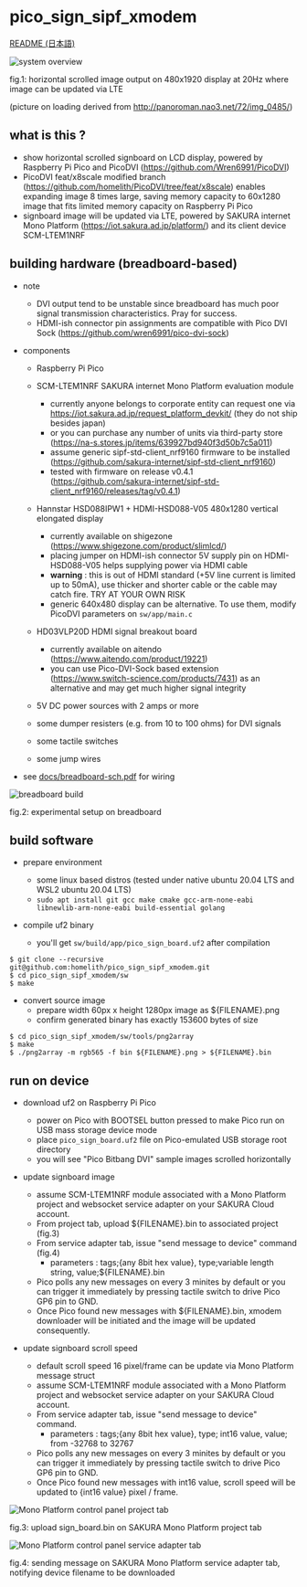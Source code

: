 # pico\_sign\_sipf\_xmodem

[README (日本語)](README.ja.md)

![system overview](doc/img/system.jpg)

fig.1: horizontal scrolled image output on 480x1920 display at 20Hz where image can be updated via LTE

(picture on loading derived from http://panoroman.nao3.net/72/img_0485/)

## what is this ?

- show horizontal scrolled signboard on LCD display, powered by Raspberry Pi Pico and PicoDVI (https://github.com/Wren6991/PicoDVI)
- PicoDVI feat/x8scale modified branch (https://github.com/homelith/PicoDVI/tree/feat/x8scale) enables expanding image 8 times large, saving memory capacity to 60x1280 image that fits limited memory capacity on Raspberry Pi Pico
- signboard image will be updated via LTE, powered by SAKURA internet Mono Platform (https://iot.sakura.ad.jp/platform/) and its client device SCM-LTEM1NRF

## building hardware (breadboard-based)

- note
  + DVI output tend to be unstable since breadboard has much poor signal transmission characteristics. Pray for success.
  + HDMI-ish connector pin assignments are compatible with Pico DVI Sock (https://github.com/wren6991/pico-dvi-sock)

- components
  + Raspberry Pi Pico

  + SCM-LTEM1NRF SAKURA internet Mono Platform evaluation module
    * currently anyone belongs to corporate entity can request one via https://iot.sakura.ad.jp/request_platform_devkit/ (they do not ship besides japan)
    * or you can purchase any number of units via third-party store (https://na-s.stores.jp/items/639927bd940f3d50b7c5a011)
    * assume generic sipf-std-client\_nrf9160 firmware to be installed (https://github.com/sakura-internet/sipf-std-client_nrf9160)
    * tested with firmware on release v0.4.1 (https://github.com/sakura-internet/sipf-std-client_nrf9160/releases/tag/v0.4.1)

  + Hannstar HSD088IPW1 + HDMI-HSD088-V05 480x1280 vertical elongated display
    * currently available on shigezone (https://www.shigezone.com/product/slimlcd/)
    * placing jumper on HDMI-ish connector 5V supply pin on HDMI-HSD088-V05 helps supplying power via HDMI cable
    * **warning** : this is out of HDMI standard (+5V line current is limited up to 50mA), use thicker and shorter cable or the cable may catch fire. TRY AT YOUR OWN RISK
    * generic 640x480 display can be alternative. To use them, modify PicoDVI parameters on `sw/app/main.c`

  + HD03VLP20D HDMI signal breakout board
    * currently available on aitendo (https://www.aitendo.com/product/19221)
    * you can use Pico-DVI-Sock based extension (https://www.switch-science.com/products/7431) as an alternative and may get much higher signal integrity

  + 5V DC power sources with 2 amps or more
  + some dumper resisters (e.g. from 10 to 100 ohms) for DVI signals
  + some tactile switches
  + some jump wires

- see [docs/breadboard-sch.pdf](doc/breadboard-sch.pdf) for wiring

![breadboard build](doc/img/breadboard.jpg)

fig.2: experimental setup on breadboard

## build software

- prepare environment
  + some linux based distros (tested under native ubuntu 20.04 LTS and WSL2 ubuntu 20.04 LTS)
  + `sudo apt install git gcc make cmake gcc-arm-none-eabi libnewlib-arm-none-eabi build-essential golang`

- compile uf2 binary
  + you'll get `sw/build/app/pico_sign_board.uf2` after compilation

```
$ git clone --recursive git@github.com:homelith/pico_sign_sipf_xmodem.git
$ cd pico_sign_sipf_xmodem/sw
$ make
```

- convert source image
  + prepare width 60px x height 1280px image as ${FILENAME}.png
  + confirm generated binary has exactly 153600 bytes of size

```
$ cd pico_sign_sipf_xmodem/sw/tools/png2array
$ make
$ ./png2array -m rgb565 -f bin ${FILENAME}.png > ${FILENAME}.bin
```

## run on device

- download uf2 on Raspberry Pi Pico
  + power on Pico with BOOTSEL button pressed to make Pico run on USB mass storage device mode
  + place `pico_sign_board.uf2` file on Pico-emulated USB storage root directory
  + you will see "Pico Bitbang DVI" sample images scrolled horizontally

- update signboard image
  + assume SCM-LTEM1NRF module associated with a Mono Platform project and websocket service adapter on your SAKURA Cloud account.
  + From project tab, upload ${FILENAME}.bin to associated project (fig.3)
  + From service adapter tab, issue "send message to device" command (fig.4)
    * parameters :  tags;{any 8bit hex value}, type;variable length string, value;${FILENAME}.bin
  + Pico polls any new messages on every 3 minites by default or you can trigger it immediately by pressing tactile switch to drive Pico GP6 pin to GND.
  + Once Pico found new messages with ${FILENAME}.bin, xmodem downloader will be initiated and the image will be updated consequently.

- update signboard scroll speed
  + default scroll speed 16 pixel/frame can be update via Mono Platform message struct
  + assume SCM-LTEM1NRF module associated with a Mono Platform project and websocket service adapter on your SAKURA Cloud account.
  + From service adapter tab, issue "send message to device" command.
    * parameters :  tags;{any 8bit hex value}, type; int16 value, value; from -32768 to 32767
  + Pico polls any new messages on every 3 minites by default or you can trigger it immediately by pressing tactile switch to drive Pico GP6 pin to GND.
  + Once Pico found new messages with int16 value, scroll speed will be updated to {int16 value} pixel / frame.


![Mono Platform control panel project tab](doc/img/sacloud_mono_prj.png)

fig.3: upload sign\_board.bin on SAKURA Mono Platform project tab

![Mono Platform control panel service adapter tab](doc/img/sacloud_mono_websock.png)

fig.4: sending message on SAKURA Mono Platform service adapter tab, notifying device filename to be downloaded
